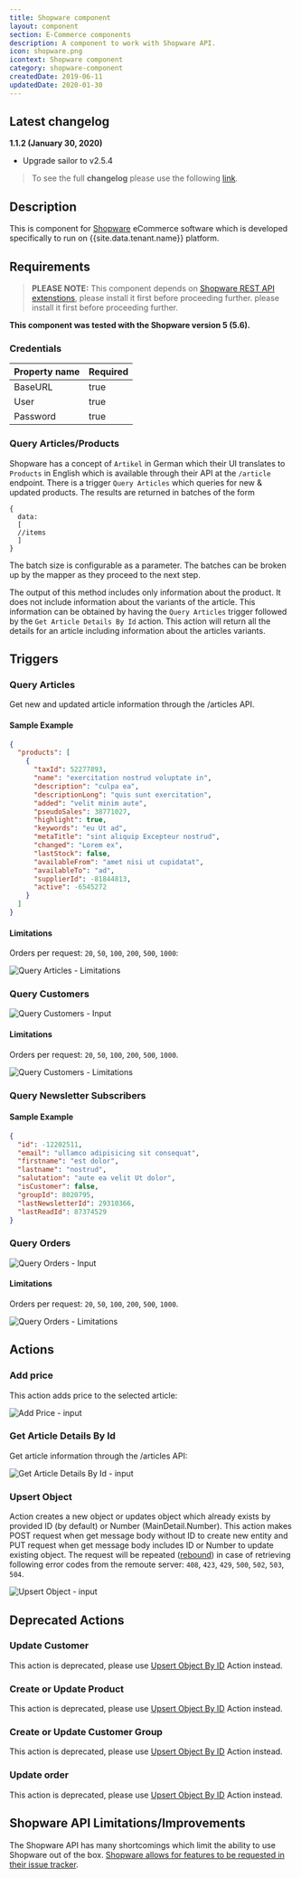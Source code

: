 ```yaml
---
title: Shopware component
layout: component
section: E-Commerce components
description: A component to work with Shopware API.
icon: shopware.png
icontext: Shopware component
category: shopware-component
createdDate: 2019-06-11
updatedDate: 2020-01-30
---
```


## Latest changelog

**1.1.2 (January 30, 2020)**

* Upgrade sailor to v2.5.4

> To see the full **changelog** please use the following [link](/components/shopware/changelog).

## Description

This is component for [Shopware](https://shopware.com/) eCommerce software which
is developed specifically to run on {{site.data.tenant.name}} platform.


## Requirements

> **PLEASE NOTE:** This component depends on [Shopware REST API extenstions](https://github.com/elasticio/elasticio-shopware-api-extension),
> please install it first before proceeding further.	please install it first before proceeding further.


**This component was tested with the Shopware version 5 (5.6).**

### Credentials

| Property name | Required |
|--------------|--------|
| BaseURL     | true   |
| User     | true   |
| Password      | true   |

### Query Articles/Products

Shopware has a concept of ``Artikel`` in German which their UI translates to
``Products`` in English which is available through their API at the ``/article``
endpoint.  There is a trigger ``Query Articles`` which queries for new & updated
products.  The results are returned in batches of the form

```
{
  data:
  [
  //items
  ]
}
```

The batch size is configurable as a parameter. The batches can be broken up by
the mapper as they proceed to the next step.

The output of this method includes only information about the product.  It does
not include information about the variants of the article.  This information can
be obtained by having the `Query Articles` trigger followed by the `Get
Article Details By Id` action.  This action will return all the details for an
article including information about the articles variants.

## Triggers

### Query Articles

Get new and updated article information through the /articles API.

#### Sample Example

```json
{
  "products": [
    {
      "taxId": 52277893,
      "name": "exercitation nostrud voluptate in",
      "description": "culpa ea",
      "descriptionLong": "quis sunt exercitation",
      "added": "velit minim aute",
      "pseudoSales": 38771027,
      "highlight": true,
      "keywords": "eu Ut ad",
      "metaTitle": "sint aliquip Excepteur nostrud",
      "changed": "Lorem ex",
      "lastStock": false,
      "availableFrom": "amet nisi ut cupidatat",
      "availableTo": "ad",
      "supplierId": -81844813,
      "active": -6545272
    }
  ]
}
```

#### Limitations

Orders per request: `20`, `50`, `100`, `200`, `500`, `1000`:

![Query Articles - Limitations](img/query-articles-limitations.png)

### Query Customers

![Query Customers - Input](img/query-customers-input.png)

#### Limitations

Orders per request: `20`, `50`, `100`, `200`, `500`, `1000`.

![Query Customers - Limitations](img/query-customers-limitations.png)

### Query Newsletter Subscribers

#### Sample Example

```json
{
  "id": -12202511,
  "email": "ullamco adipisicing sit consequat",
  "firstname": "est dolor",
  "lastname": "nostrud",
  "salutation": "aute ea velit Ut dolor",
  "isCustomer": false,
  "groupId": 8020795,
  "lastNewsletterId": 29310366,
  "lastReadId": 87374529
}
```

### Query Orders

![Query Orders - Input](img/query-orders-input.png)

#### Limitations

Orders per request: `20`, `50`, `100`, `200`, `500`, `1000`.

![Query Orders - Limitations](img/query-orders-limitations.png)

## Actions

### Add price

This action adds price to the selected article:

![Add Price - input](img/add-price-input.png)

### Get Article Details By Id

Get article information through the /articles API:

![Get Article Details By Id - input](img/get-article-details-by-id-input.png)

### Upsert Object

Action creates a new object or updates object which already exists by provided ID (by default) or Number (MainDetail.Number).
This action makes POST request when get message body without ID to create new entity
and PUT request when get message body includes ID or Number to update existing object.
The request will be repeated ([rebound](/getting-started/rebound)) in case of
retrieving following error codes from the remoute server:
`408`, `423`, `429`, `500`, `502`, `503`, `504`.

![Upsert Object - input](img/upsert-object-input.png)

## Deprecated Actions

### Update Customer

This action is deprecated, please use [Upsert Object By ID](/components/shopware/index.html#upsert-object) Action instead.

### Create or Update Product

This action is deprecated, please use [Upsert Object By ID](/components/shopware/index.html#upsert-object) Action instead.

### Create or Update Customer Group

This action is deprecated, please use [Upsert Object By ID](/components/shopware/index.html#upsert-object) Action instead.

### Update order

This action is deprecated, please use [Upsert Object By ID](/components/shopware/index.html#upsert-object) Action instead.

## Shopware API Limitations/Improvements

The Shopware API has many shortcomings which limit the ability to use Shopware
out of the box.  [Shopware allows for features to be requested in their issue
tracker](http://en.community.shopware.com/_detail_1282.html#Ticket_overview).
